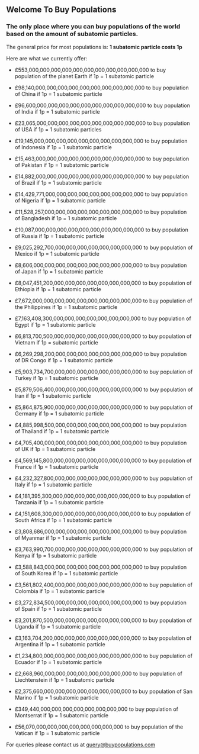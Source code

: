 ## Welcome To Buy Populations
### The only place where you can buy populations of the world based on the amount of subatomic particles.

The general price for most populations is:
**1 subatomic particle costs 1p**

Here are what we currently offer:
* £553,000,000,000,000,000,000,000,000,000,000,000 to buy population of the planet Earth if 1p = 1 subatomic particle

* £98,140,000,000,000,000,000,000,000,000,000,000 to buy population of China if 1p = 1 subatomic particle

* £96,600,000,000,000,000,000,000,000,000,000,000 to buy population of India if 1p = 1 subatomic particle 

* £23,065,000,000,000,000,000,000,000,000,000,000 to buy population of USA if 1p = 1 subatomic particles

* £19,145,000,000,000,000,000,000,000,000,000,000 to buy population of Indonesia if 1p = 1 subatomic particle

* £15,463,000,000,000,000,000,000,000,000,000,000 to buy population of Pakistan if 1p = 1 subatomic particle

* £14,882,000,000,000,000,000,000,000,000,000,000 to buy population of Brazil if 1p = 1 subatomic particle

* £14,429,771,000,000,000,000,000,000,000,000,000 to buy population of Nigeria if 1p = 1 subatomic particle

* £11,528,257,000,000,000,000,000,000,000,000,000 to buy population of Bangladesh if 1p = 1 subatomic particle

* £10,087,000,000,000,000,000,000,000,000,000,000 to buy population of Russia if 1p = 1 subatomic particle 

* £9,025,292,700,000,000,000,000,000,000,000,000 to buy population of Mexico if 1p = 1 subatomic particle

* £8,606,000,000,000,000,000,000,000,000,000,000 to buy population of Japan if 1p = 1 subatomic particle

* £8,047,451,200,000,000,000,000,000,000,000,000 to buy population of Ethiopia if 1p = 1 subatomic particle

* £7,672,000,000,000,000,000,000,000,000,000,000 to buy population of the Philippines if 1p = 1 subatomic particle

* £7,163,408,300,000,000,000,000,000,000,000,000 to buy population of Egypt if 1p = 1 subatomic particle

* £6,813,700,500,000,000,000,000,000,000,000,000 to buy population of Vietnam if 1p = subatomic particle

* £6,269,298,200,000,000,000,000,000,000,000,000 to buy population of DR Congo if 1p = 1 subatomic particle

* £5,903,734,700,000,000,000,000,000,000,000,000 to buy population of Turkey if 1p = 1 subatomic particle

* £5,879,506,400,000,000,000,000,000,000,000,000 to buy population of Iran if 1p = 1 subatomic particle

* £5,864,875,900,000,000,000,000,000,000,000,000 to buy population of Germany if 1p = 1 subatomic particle

* £4,885,998,500,000,000,000,000,000,000,000,000 to buy population of Thailand if 1p = 1 subatomic particle

* £4,705,400,000,000,000,000,000,000,000,000,000 to buy population of UK if 1p = 1 subatomic particle

* £4,569,145,800,000,000,000,000,000,000,000,000 to buy population of France if 1p = 1 subatomic particle

* £4,232,327,800,000,000,000,000,000,000,000,000 to buy population of Italy if 1p = 1 subatomic particle

* £4,181,395,300,000,000,000,000,000,000,000,000 to buy population of Tanzania if 1p = 1 subatomic particle

* £4,151,608,300,000,000,000,000,000,000,000,000 to buy population of South Africa if 1p = 1 subatomic particle

* £3,808,686,000,000,000,000,000,000,000,000,000 to buy population of Myanmar if 1p = 1 subatomic particle

* £3,763,990,700,000,000,000,000,000,000,000,000 to buy population of Kenya if 1p = 1 subatomic particle

* £3,588,843,000,000,000,000,000,000,000,000,000 to buy population of South Korea if 1p = 1 subatomic particle

* £3,561,802,400,000,000,000,000,000,000,000,000 to buy population of Colombia if 1p = 1 subatomic particle

* £3,272,834,500,000,000,000,000,000,000,000,000 to buy population of Spain if 1p = 1 subatomic particle

* £3,201,870,500,000,000,000,000,000,000,000,000 to buy population of Uganda if 1p = 1 subatomic particle

* £3,163,704,200,000,000,000,000,000,000,000,000 to buy population of Argentina if 1p = 1 subatomic particle

* £1,234,800,000,000,000,000,000,000,000,000,000 to buy population of Ecuador if 1p = 1 subatomic particle

* £2,668,960,000,000,000,000,000,000,000,000 to buy population of Liechtenstein if 1p = 1 subatomic particle

* £2,375,660,000,000,000,000,000,000,000,000 to buy population of San Marino if 1p = 1 subatomic particle

* £349,440,000,000,000,000,000,000,000,000 to buy population of Montserrat if 1p = 1 subatomic particle

* £56,070,000,000,000,000,000,000,000,000 to buy population of the Vatican if 1p = 1 subatomic particle



For queries please contact us at query@buypopulations.com

